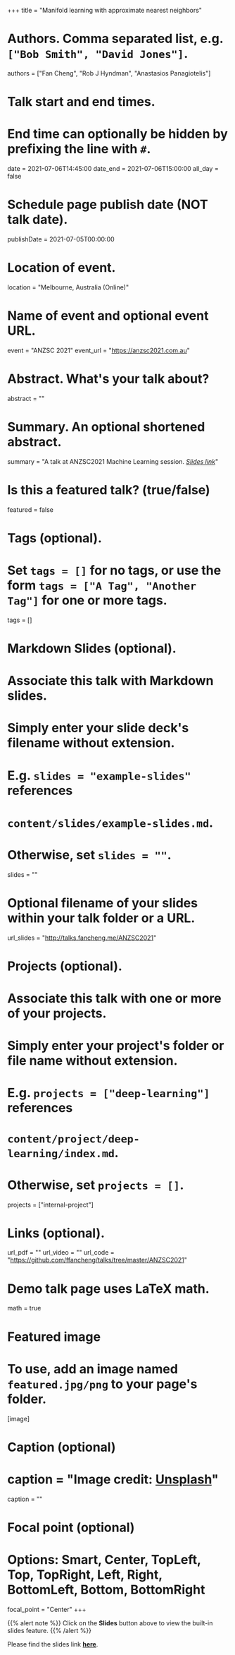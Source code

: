 +++
title = "Manifold learning with approximate nearest neighbors"
# Authors. Comma separated list, e.g. `["Bob Smith", "David Jones"]`.
authors = ["Fan Cheng", "Rob J Hyndman", "Anastasios Panagiotelis"]

# Talk start and end times.
#   End time can optionally be hidden by prefixing the line with `#`.
date = 2021-07-06T14:45:00
date_end = 2021-07-06T15:00:00
all_day = false

# Schedule page publish date (NOT talk date).
publishDate = 2021-07-05T00:00:00



# Location of event.
location = "Melbourne, Australia (Online)"

# Name of event and optional event URL.
event = "ANZSC 2021"
event_url = "https://anzsc2021.com.au"

# Abstract. What's your talk about?
abstract = ""

# Summary. An optional shortened abstract.
summary = "A talk at ANZSC2021 Machine Learning session. [*Slides link*](http://talks.fancheng.me/ANZSC2021)"

# Is this a featured talk? (true/false)
featured = false

# Tags (optional).
#   Set `tags = []` for no tags, or use the form `tags = ["A Tag", "Another Tag"]` for one or more tags.
tags = []

# Markdown Slides (optional).
#   Associate this talk with Markdown slides.
#   Simply enter your slide deck's filename without extension.
#   E.g. `slides = "example-slides"` references
#   `content/slides/example-slides.md`.
#   Otherwise, set `slides = ""`.
slides = ""

# Optional filename of your slides within your talk folder or a URL.
url_slides = "http://talks.fancheng.me/ANZSC2021"

# Projects (optional).
#   Associate this talk with one or more of your projects.
#   Simply enter your project's folder or file name without extension.
#   E.g. `projects = ["deep-learning"]` references
#   `content/project/deep-learning/index.md`.
#   Otherwise, set `projects = []`.
projects = ["internal-project"]

# Links (optional).
url_pdf = ""
url_video = ""
url_code = "https://github.com/ffancheng/talks/tree/master/ANZSC2021"

# Demo talk page uses LaTeX math.
math = true

# Featured image
# To use, add an image named `featured.jpg/png` to your page's folder.
[image]
  # Caption (optional)
  # caption = "Image credit: [**Unsplash**](https://unsplash.com/photos/bzdhc5b3Bxs)"
  caption = ""

  # Focal point (optional)
  # Options: Smart, Center, TopLeft, Top, TopRight, Left, Right, BottomLeft, Bottom, BottomRight
  focal_point = "Center"
+++

{{% alert note %}}
Click on the **Slides** button above to view the built-in slides feature.
{{% /alert %}}

Please find the slides link [**here**](http://talks.fancheng.me/ANZSC2021).

